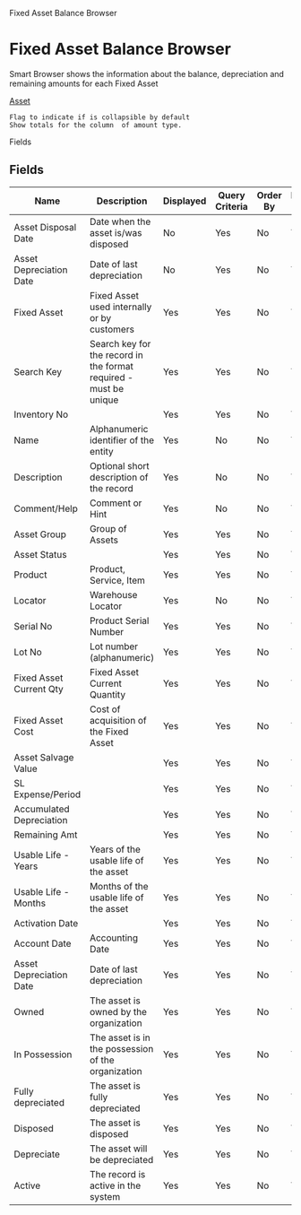 
Fixed Asset Balance Browser
# Fixed Asset Balance Browser


Smart Browser shows the information  about the balance, depreciation and remaining amounts for each Fixed Asset

[Asset](../../functional-guide/window/window-asset.md)

```
Flag to indicate if is collapsible by default
Show totals for the column  of amount type.
```
Fields
## Fields




Name                     | Description                                                       | Displayed | Query Criteria | Order By | Read Only | Mandatory
------------------------ | ----------------------------------------------------------------- | --------- | -------------- | -------- | --------- | ---------
Asset Disposal Date      | Date when the asset is/was disposed                               | No        | Yes            | No       | Yes       | No       
Asset Depreciation Date  | Date of last depreciation                                         | No        | Yes            | No       | Yes       | No       
Fixed Asset              | Fixed Asset used internally or by customers                       | Yes       | Yes            | No       | Yes       | No       
Search Key               | Search key for the record in the format required - must be unique | Yes       | Yes            | No       | Yes       | No       
Inventory No             |                                                                   | Yes       | Yes            | No       | Yes       | No       
Name                     | Alphanumeric identifier of the entity                             | Yes       | No             | No       | Yes       | No       
Description              | Optional short description of the record                          | Yes       | No             | No       | Yes       | No       
Comment/Help             | Comment or Hint                                                   | Yes       | No             | No       | Yes       | No       
Asset Group              | Group of Assets                                                   | Yes       | Yes            | No       | Yes       | No       
Asset Status             |                                                                   | Yes       | Yes            | No       | Yes       | No       
Product                  | Product, Service, Item                                            | Yes       | Yes            | No       | Yes       | No       
Locator                  | Warehouse Locator                                                 | Yes       | No             | No       | Yes       | No       
Serial No                | Product Serial Number                                             | Yes       | Yes            | No       | Yes       | No       
Lot No                   | Lot number (alphanumeric)                                         | Yes       | Yes            | No       | Yes       | No       
Fixed Asset Current Qty  | Fixed Asset Current Quantity                                      | Yes       | Yes            | No       | Yes       | No       
Fixed Asset Cost         | Cost of acquisition of the Fixed Asset                            | Yes       | Yes            | No       | Yes       | No       
Asset Salvage Value      |                                                                   | Yes       | Yes            | No       | Yes       | No       
SL Expense/Period        |                                                                   | Yes       | Yes            | No       | Yes       | No       
Accumulated Depreciation |                                                                   | Yes       | Yes            | No       | Yes       | No       
Remaining Amt            |                                                                   | Yes       | Yes            | No       | Yes       | No       
Usable Life - Years      | Years of the usable life of the asset                             | Yes       | Yes            | No       | Yes       | No       
Usable Life - Months     | Months of the usable life of the asset                            | Yes       | Yes            | No       | Yes       | No       
Activation Date          |                                                                   | Yes       | Yes            | No       | Yes       | No       
Account Date             | Accounting Date                                                   | Yes       | Yes            | No       | Yes       | No       
Asset Depreciation Date  | Date of last depreciation                                         | Yes       | Yes            | No       | Yes       | No       
Owned                    | The asset is owned by the organization                            | Yes       | Yes            | No       | Yes       | No       
In Possession            | The asset is in the possession of the organization                | Yes       | Yes            | No       | Yes       | No       
Fully depreciated        | The asset is fully depreciated                                    | Yes       | Yes            | No       | Yes       | No       
Disposed                 | The asset is disposed                                             | Yes       | Yes            | No       | Yes       | No       
Depreciate               | The asset will be depreciated                                     | Yes       | Yes            | No       | Yes       | No       
Active                   | The record is active in the system                                | Yes       | Yes            | No       | Yes       | No       
